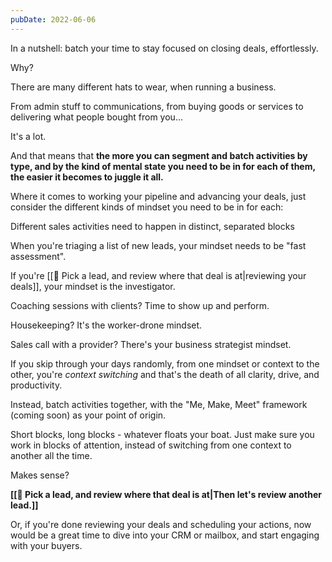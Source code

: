 ```yaml
---
pubDate: 2022-06-06
---
```


In a nutshell: batch your time to stay focused on closing deals, effortlessly.

Why?

There are many different hats to wear, when running a business.

From admin stuff to communications, from buying goods or services to delivering what people bought from you...

It's a lot.

And that means that **the more you can segment and batch activities by type, and by the kind of mental state you need to be in for each of them, the easier it becomes to juggle it all.**

Where it comes to working your pipeline and advancing your deals, just consider the different kinds of mindset you need to be in for each:

Different sales activities need to happen in distinct, separated blocks

When you're triaging a list of new leads, your mindset needs to be "fast assessment".

If you're [[🔎 Pick a lead, and review where that deal is at|reviewing your deals]], your mindset is the investigator.

Coaching sessions with clients? Time to show up and perform.

Housekeeping? It's the worker-drone mindset.

Sales call with a provider? There's your business strategist mindset.

If you skip through your days randomly, from one mindset or context to the other, you're _context switching_ and that's the death of all clarity, drive, and productivity.

Instead, batch activities together, with the "Me, Make, Meet" framework (coming soon)  as your point of origin.

Short blocks, long blocks - whatever floats your boat. Just make sure you work in blocks of attention, instead of switching from one context to another all the time.  

Makes sense?

**[[🔎 Pick a lead, and review where that deal is at|Then let's review another lead.]]**

Or, if you're done reviewing your deals and scheduling your actions, now would be a great time to  dive into your CRM or mailbox, and start engaging with your buyers.
